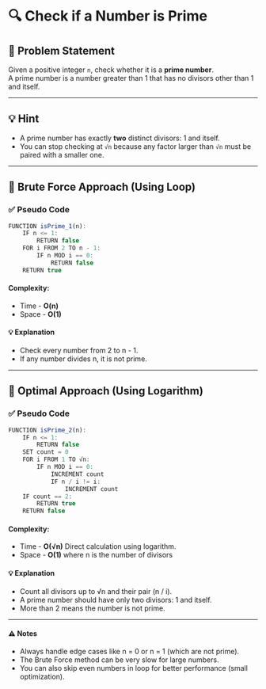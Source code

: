 # 🔍 Check if a Number is Prime

## 🧩 Problem Statement
Given a positive integer `n`, check whether it is a **prime number**.  
A prime number is a number greater than 1 that has no divisors other than 1 and itself.

---

## 💡 Hint
- A prime number has exactly **two** distinct divisors: 1 and itself.
- You can stop checking at `√n` because any factor larger than `√n` must be paired with a smaller one.

---

## 🔁 Brute Force Approach (Using Loop)

### ✅ Pseudo Code
```js
FUNCTION isPrime_1(n):
    IF n <= 1:
        RETURN false
    FOR i FROM 2 TO n - 1:
        IF n MOD i == 0:
            RETURN false
    RETURN true
```
#### Complexity:
- Time - **O(n)**
- Space - **O(1)**
#### 💡 Explanation
- Check every number from 2 to n - 1.
- If any number divides n, it is not prime.

---

## 📐 Optimal Approach (Using Logarithm)

### ✅ Pseudo Code
```js
FUNCTION isPrime_2(n):
    IF n <= 1:
        RETURN false
    SET count = 0
    FOR i FROM 1 TO √n:
        IF n MOD i == 0:
            INCREMENT count
            IF n / i != i:
                INCREMENT count
    IF count == 2:
        RETURN true
    RETURN false
```
#### Complexity:
- Time - **O(√n)** Direct calculation using logarithm.
- Space - **O(1)** where n is the number of divisors
#### 💡 Explanation
- Count all divisors up to √n and their pair (n / i).
- A prime number should have only two divisors: 1 and itself.
- More than 2 means the number is not prime.

---

#### ⚠️ Notes
- Always handle edge cases like n = 0 or n = 1 (which are not prime).
- The Brute Force method can be very slow for large numbers.
- You can also skip even numbers in loop for better performance (small optimization).